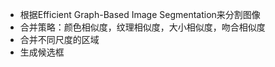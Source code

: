 - 根据Efficient Graph-Based Image Segmentation来分割图像  
- 合并策略：颜色相似度，纹理相似度，大小相似度，吻合相似度  
- 合并不同尺度的区域  
- 生成候选框  
